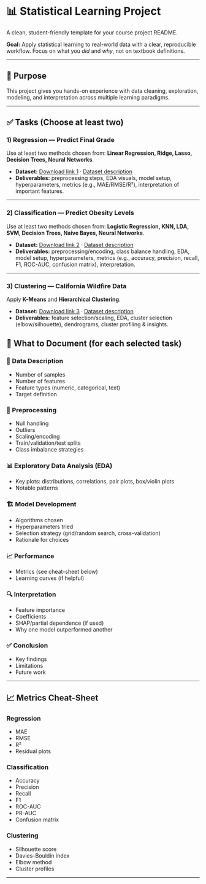 # 📊 Statistical Learning Project

A clean, student-friendly template for your course project README.

**Goal:** Apply statistical learning to real-world data with a clear, reproducible workflow. Focus on what you *did* and *why*, not on textbook definitions.

---

## 🧭 Purpose
This project gives you hands-on experience with data cleaning, exploration, modeling, and interpretation across multiple learning paradigms.

---

## ✅ Tasks (Choose at least two)

### 1) Regression — Predict Final Grade
Use at least two methods chosen from: **Linear Regression, Ridge, Lasso, Decision Trees, Neural Networks**.

- **Dataset:** [Download link 1](#) · [Dataset description](#)  
- **Deliverables:** preprocessing steps, EDA visuals, model setup, hyperparameters, metrics (e.g., MAE/RMSE/R²), interpretation of important features.

---

### 2) Classification — Predict Obesity Levels
Use at least two methods chosen from: **Logistic Regression, KNN, LDA, SVM, Decision Trees, Naive Bayes, Neural Networks**.

- **Dataset:** [Download link 2](#) · [Dataset description](#)  
- **Deliverables:** preprocessing/encoding, class balance handling, EDA, model setup, hyperparameters, metrics (e.g., accuracy, precision, recall, F1, ROC-AUC, confusion matrix), interpretation.

---

### 3) Clustering — California Wildfire Data
Apply **K-Means** and **Hierarchical Clustering**.

- **Dataset:** [Download link 3](#) · [Dataset description](#)  
- **Deliverables:** feature selection/scaling, EDA, cluster selection (elbow/silhouette), dendrograms, cluster profiling & insights.

## 🔎 What to Document (for each selected task)

### 📌 Data Description
- Number of samples
- Number of features
- Feature types (numeric, categorical, text)
- Target definition

### 🧹 Preprocessing
- Null handling
- Outliers
- Scaling/encoding
- Train/validation/test splits
- Class imbalance strategies

### 📊 Exploratory Data Analysis (EDA)
- Key plots: distributions, correlations, pair plots, box/violin plots
- Notable patterns

### 🏗️ Model Development
- Algorithms chosen
- Hyperparameters tried
- Selection strategy (grid/random search, cross-validation)
- Rationale for choices

### 📈 Performance
- Metrics (see cheat-sheet below)
- Learning curves (if helpful)

### 🔍 Interpretation
- Feature importance
- Coefficients
- SHAP/partial dependence (if used)
- Why one model outperformed another

### ✅ Conclusion
- Key findings
- Limitations
- Future work
---

## 📈 Metrics Cheat-Sheet

### Regression
- MAE
- RMSE
- R²
- Residual plots

### Classification
- Accuracy
- Precision
- Recall
- F1
- ROC-AUC
- PR-AUC
- Confusion matrix

### Clustering
- Silhouette score
- Davies–Bouldin index
- Elbow method
- Cluster profiles
---
